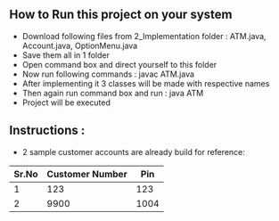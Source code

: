 ## How to Run this project on your system

   * Download following files from 2_Implementation folder : ATM.java, Account.java, OptionMenu.java
   * Save them all in 1 folder
   * Open command box and direct yourself to this folder
   * Now run following commands : javac ATM.java
   * After implementing it 3 classes will be made with respective names
   * Then again run command box and run : java ATM
   * Project will be executed


## Instructions :
   * 2 sample customer accounts are already build for reference:
     
|Sr.No| Customer Number | Pin |
|--------|-------------|---------|
|1  | 123 | 123 |
|2  | 9900 | 1004 |

